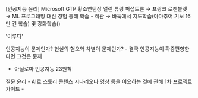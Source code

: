 
 [인공지능 윤리] Microsoft GTP 황소연팀장
앨런 튜링 퍼샙트론 → 프랑크 로젠블랫 → ML 프로그래밍 대신 경험 통해 학습 - 직관 → 바둑에서 지도학습(아마추어 기보 16만 건 학습) 및 강화학습()

'이루다'

인공지능이 문제인가? 현실의 혐오와 차별이 문제인가? - 결국 인공지능이 확증편향한다면 그것은 문제

- 아실로마 인공지능 23원칙

질문
윤리 - AI로 스토리 콘텐츠 시나리오나 영상 등을 이요하는 것에 관해
1차 프로젝트 가이드 - 